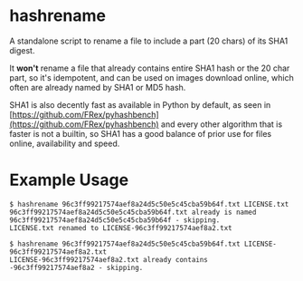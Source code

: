# hashrename

A standalone script to rename a file to include a part (20 chars) of its SHA1 digest.

It **won't** rename a file that already contains entire SHA1 hash or the 20
char part, so it's idempotent, and can be used on images download online,
which often are already named by SHA1 or MD5 hash.

SHA1 is also decently fast as available in Python by default, as seen in
[https://github.com/FRex/pyhashbench](https://github.com/FRex/pyhashbench)
and every other algorithm that is faster is not a builtin, so SHA1 has a
good balance of prior use for files online, availability and speed.

# Example Usage

```
$ hashrename 96c3ff99217574aef8a24d5c50e5c45cba59b64f.txt LICENSE.txt
96c3ff99217574aef8a24d5c50e5c45cba59b64f.txt already is named 96c3ff99217574aef8a24d5c50e5c45cba59b64f - skipping.
LICENSE.txt renamed to LICENSE-96c3ff99217574aef8a2.txt

$ hashrename 96c3ff99217574aef8a24d5c50e5c45cba59b64f.txt LICENSE-96c3ff99217574aef8a2.txt
LICENSE-96c3ff99217574aef8a2.txt already contains -96c3ff99217574aef8a2 - skipping.
```
